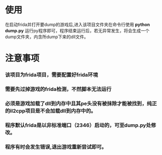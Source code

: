 # 使用
在启动frida并打开要dump的游戏后,进入该项目文件夹在命令行使用 __python dump.py__ 运行py程序即可，程序结束运行后，若无异常发生，将会生成一个dump文件夹，内含所dump下来的dll文件。


# 注意事项
###    该项目为frida项目，需要配置好frida环境
###    需要先过掉游戏的frida检测，不然脚本无法运行
###    必须是游戏加载了dll到内存中且其pe头没有被抹除才能被找到，纯正的il2cpp项目是不会加载dll到内存中的。
###    程序默认frida是以非标准端口（2346）启动的，可至dump.py处修改。
###    程序有时会发生错误,退出游戏重新尝试即可。
